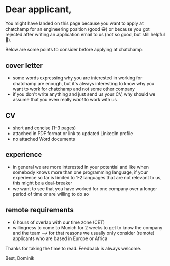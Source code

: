 # Dear applicant,

You might have landed on this page because you want to apply at chatchamp for an engineering position (good 😀) or because you got rejected after writing an application email to us (not so good, but still helpful 😬).

Below are some points to consider before applying at chatchamp:

## cover letter
- some words expressing why you are interested in working for chatchamp are enough, but it's always interesting to know why you want to work for chatchamp and not some other company
- if you don't write anything and just send us your CV, why should we assume that you even really *want* to work with us

## CV
- short and concise (1-3 pages)
- attached in PDF format or link to updated LinkedIn profile
- no attached Word documents

## experience
- in general we are more interested in your potential and like when somebody knows more than one programming language, if your experience so far is limited to 1-2 languages that are not relevant to us, this might be a deal-breaker
- we want to see that you have worked for one company over a longer period of time or are willing to do so

## remote requirements
- 6 hours of overlap with our time zone (CET)
- willingness to come to Munich for 2 weeks to get to know the company and the team
--> for that reasons we usually only consider (remote) applicants who are based in Europe or Africa

Thanks for taking the time to read.
Feedback is always welcome.

Best,
Dominik

